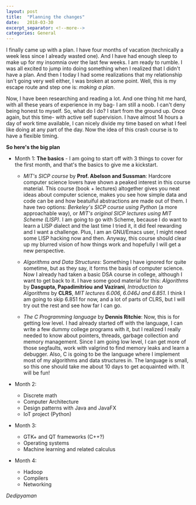 ```yaml
---
layout: post
title:  "Planning the changes"
date:   2018-03-30
excerpt_separator: <!--more-->
categories: General
---	    
```


I finally came up with a plan. I have four months of vacation (technically a week less since I already wasted one). And I have had enough sleep to make up for my insomnia over the last few weeks. I am ready to rumble. I was all excited to jump into doing something when I realized that I didn't have a plan. And then I today I had some realizations that my relationship isn't going very well either, I was broken at some point. Well, this is my escape route and step one is: _making a plan_.

<!--more-->

Now, I have been researching and reading a lot. And one thing hit me hard, with all these years of experience in my bag- I am still a noob. I can't deny being honest to myself. So, what do I do? I start from the ground up. Once again, but this time- with active self supervision. I have almost 14 hours a day of work time available, I can nicely divide my time based on what I feel like doing at any part of the day. Now the idea of this crash course is to have a flexible timing.

**So here's the big plan**

* Month 1: **The basics** - I am going to start off with 3 things to cover for the first month, and that's the basics to give me a kickstart. 
	
	* _MIT's SICP course_ by **Prof. Abelson and Sussman**: Hardcore computer science lovers have shown a peaked interest in this course material. This course (book + lectures) altogether gives you neat ideas about computer science, makes you see how simple data and code can be and how beatuiful abstractions are made out of them. I have two options: *Berkeley's SICP course using Python* (a more approachable way), or *MIT's original SICP lectures using MIT Scheme (LISP)*. I am going to go with Scheme, because I do want to learn a LISP dialect and the last time I tried it, it did feel rewarding and I want a challenge. Plus, I am an GNU/Emacs user, I might need some LISP hacking now and then. 
	Anyway, this course should clear up my blurred vision of how things work and hopefully I will get a new perspective.
	
	* _Algorithms and Data Structures_: Something I have ignored for quite sometime, but as they say, it forms the basis of computer science. Now I already had taken a basic DSA course in college, although I want to get back to it. I have some good material for this: _Algorithms_ by **Dasgupta, Papadimitriou and Vazirani**, _Introduction to Algorithms_ by **CLRS**, _MIT lectures 6.006, 6.046J and 6.851_. I think I am going to skip 6.851 for now, and a lot of parts of CLRS, but I will try out the rest and see how far I can go.

	* _The C Programming language_ by **Dennis Ritchie**: Now, this is for getting low level. I had already started off with the language, I can write a few dummy college programs with it, but I realized I really needed to know about pointers, threads, garbage collection and memory management. Since I am going low level, I can get more of those segfaults, work with valgrind to find memory leaks and learn a debugger. Also, C is going to be the language where I implement most of my algorithms and data structures in. The language is small, so this one should take me about 10 days to get acquainted with. It will be fun!
	
* Month 2:

	* Discrete math
	* Computer Architecture
	* Design patterns with Java and JavaFX
	* IoT project (Python)
	
* Month 3:

	* GTK+ and QT frameworks (C++?)
	* Operating systems
	* Machine learning and related calculus

* Month 4:

	* Hadoop
	* Compilers
	* Networking
	
_Dedipyaman_

[jekyll-web]: https://jekyllrb.com
